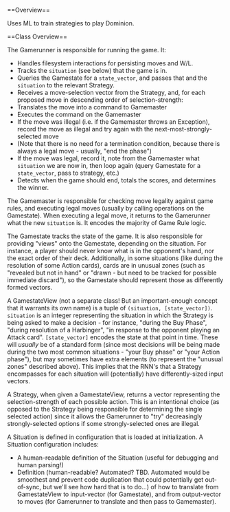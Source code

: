 ==Overview==

Uses ML to train strategies to play Dominion.

==Class Overview==

The Gamerunner is responsible for running the game. It:
* Handles filesystem interactions for persisting moves and W/L.
* Tracks the `situation` (see below) that the game is in.
* Queries the Gamestate for a `state_vector`, and passes that and the `situation` to the relevant Strategy.
* Receives a move-selection vector from the Strategy, and, for each proposed move in descending order of selection-strength:
 * Translates the move into a command to Gamemaster
 * Executes the command on the Gamemaster
 * If the move was illegal (i.e. if the Gamemaster throws an Exception), record the move as illegal and try again with the next-most-strongly-selected move
  * (Note that there is no need for a termination condition, because there is always a legal move - usually, "end the phase")
 * If the move was legal, record it, note from the Gamemaster what `situation` we are now in, then loop again (query Gamestate for a `state_vector`, pass to strategy, etc.)
* Detects when the game should end, totals the scores, and determines the winner.

The Gamemaster is responsible for checking move legality against game rules, and executing legal moves (usually by calling operations on the Gamestate). When executing a legal move, it returns to the Gamerunner what the new `situation` is. It encodes the majority of Game Rule logic.

The Gamestate tracks the state of the game. It is also responsible for providing "views" onto the Gamestate, depending on the situation. For instance, a player should never know what is in the opponent's hand, nor the exact order of their deck. Additionally, in some situations (like during the resolution of some Action cards), cards are in unusual zones (such as "revealed but not in hand" or "drawn - but need to be tracked for possible immediate discard"), so the Gamestate should represent those as differently formed vectors.

A GamestateView (not a separate class! But an important-enough concept that it warrants its own name) is a tuple of `(situation, [state_vector])`. `situation` is an integer representing the situation in which the Strategy is being asked to make a decision - for instance, "during the Buy Phase", "during resolution of a Harbinger", "in response to the opponent playing an Attack card". `[state_vector]` encodes the state at that point in time. These will *usually* be of a standard form (since most decisions will be being made during the two most common situations - "your Buy phase" or "your Action phase"), but may sometimes have extra elements (to represent the "unusual zones" described above). This implies that the RNN's that a Strategy encompasses for each situation will (potentially) have differently-sized input vectors.

A Strategy, when given a GamestateView, returns a vector representing the selection-strength of each possible action. This is an intentional choice (as opposed to the Strategy being responsible for determining the single selected action) since it allows the Gamerunner to "try" decreasingly strongly-selected options if some strongly-selected ones are illegal.

A Situation is defined in configuration that is loaded at initialization. A Situation configuration includes:
* A human-readable definition of the Situation (useful for debugging and human parsing!)
* Definition (human-readable? Automated? TBD. Automated would be smoothest and prevent code duplication that could potentially get out-of-sync, but we'll see how hard that is to do...) of how to translate from GamestateView to input-vector (for Gamestate), and from output-vector to moves (for Gamerunner to translate and then pass to Gamemaster).
